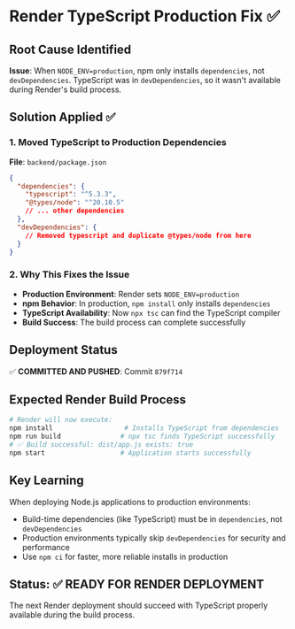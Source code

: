 # Render TypeScript Production Fix ✅

## Root Cause Identified
**Issue**: When `NODE_ENV=production`, npm only installs `dependencies`, not `devDependencies`. TypeScript was in `devDependencies`, so it wasn't available during Render's build process.

## Solution Applied ✅

### 1. Moved TypeScript to Production Dependencies
**File**: `backend/package.json`
```json
{
  "dependencies": {
    "typescript": "^5.3.3",
    "@types/node": "^20.10.5"
    // ... other dependencies
  },
  "devDependencies": {
    // Removed typescript and duplicate @types/node from here
  }
}
```

### 2. Why This Fixes the Issue
- **Production Environment**: Render sets `NODE_ENV=production`
- **npm Behavior**: In production, `npm install` only installs `dependencies`
- **TypeScript Availability**: Now `npx tsc` can find the TypeScript compiler
- **Build Success**: The build process can complete successfully

## Deployment Status
✅ **COMMITTED AND PUSHED**: Commit `879f714`

## Expected Render Build Process
```bash
# Render will now execute:
npm install                  # Installs TypeScript from dependencies
npm run build               # npx tsc finds TypeScript successfully
# ✅ Build successful: dist/app.js exists: true
npm start                   # Application starts successfully
```

## Key Learning
When deploying Node.js applications to production environments:
- Build-time dependencies (like TypeScript) must be in `dependencies`, not `devDependencies`
- Production environments typically skip `devDependencies` for security and performance
- Use `npm ci` for faster, more reliable installs in production

## Status: ✅ READY FOR RENDER DEPLOYMENT
The next Render deployment should succeed with TypeScript properly available during the build process.